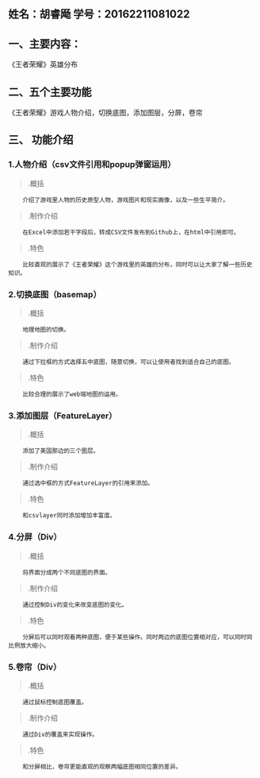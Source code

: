 ##                                                    姓名：胡睿飏  学号：20162211081022
## 一、主要内容：
《王者荣耀》英雄分布
## 二、五个主要功能
《王者荣耀》游戏人物介绍，切换底图，添加图层，分屏，卷帘
## 三、 功能介绍
### 1.人物介绍（csv文件引用和popup弹窗运用）
>.概括

		介绍了游戏里人物的历史原型人物，游戏图片和现实画像，以及一些生平简介。
>.制作介绍

		在Excel中添加若干字段后，转成CSV文件发布到Github上，在html中引用即可。
>.特色

		比较直观的展示了《王者荣耀》这个游戏里的英雄的分布，同时可以让大家了解一些历史知识。

### 2.切换底图（basemap）
>.概括

		地理地图的切换。
>.制作介绍

		通过下拉框的方式选择五中底图，随意切换，可以让使用者找到适合自己的底图。

>.特色

	    比较合理的展示了web端地图的运用。
		
### 3.添加图层（FeatureLayer）
>.概括

		添加了美国那边的三个图层。
>.制作介绍

		通过选中框的方式FeatureLayer的引用来添加。

>.特色

		和csvlayer同时添加增加丰富度。
### 4.分屏（Div）
>.概括

		将界面分成两个不同底图的界面。
>.制作介绍

		通过控制Div的变化来改变底图的变化。

>.特色

		分屏后可以同时观看两种底图，便于某些操作。同时两边的底图位置相对应，可以同时同比例放大缩小。
### 5.卷帘（Div）
>.概括

		通过鼠标控制底图覆盖。
>.制作介绍

		通过Div的覆盖来实现操作。

>.特色

		和分屏相比，卷帘更能直观的观察两幅底图相同位置的差异。